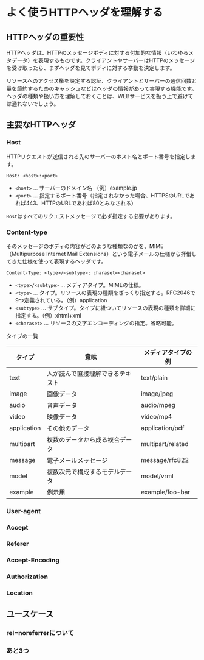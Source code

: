 # よく使うHTTPヘッダを理解する

## HTTPヘッダの重要性

HTTPヘッダは、HTTPのメッセージボディに対する付加的な情報（いわゆるメタデータ）を表現するものです。クライアントやサーバーはHTTPのメッセージを受け取ったら、まずヘッダを見てボディに対する挙動を決定します。

リソースへのアクセス権を設定する認証、クライアントとサーバーの通信回数と量を節約するためのキャッシュなどはヘッダの情報があって実現する機能です。ヘッダの種類や扱い方を理解しておくことは、WEBサービスを扱う上で避けては通れないでしょう。

## 主要なHTTPヘッダ

### Host

HTTPリクエストが送信される先のサーバーのホスト名とポート番号を指定します。

```
Host: <host>:<port>
```

- `<host>` … サーバーのドメイン名 （例）example.jp
- `<port>` … 指定するポート番号（指定されなかった場合、HTTPSのURLであれば443、HTTPのURLであれば80とみなされる）

`Host`はすべてのリクエストメッセージで必ず指定する必要があります。

### Content-type

そのメッセージのボディの内容がどのような種類なのかを、MIME（Multipurpose Internet Mail Extensions）という電子メールの仕様から拝借してきた仕様を使って表現するヘッダです。

```
Content-Type: <type>/<subtype>; charaset=<charaset>
```

- `<type>/<subtype>` … メディアタイプ。MIMEの仕様。
- `<type>` … タイプ。リソースの表現の種類をざっくり指定する。RFC2046で9つ定義されている。（例）application
- `<subtype>` … サブタイプ。タイプに紐ついてリソースの表現の種類を詳細に指定する。（例）xhtml+xml
- `<charaset>` … リソースの文字エンコーディングの指定。省略可能。

タイプの一覧

| タイプ      | 意味                             | メディアタイプの例 |
| ----------- | -------------------------------- | ------------------ |
| text        | 人が読んで直接理解できるテキスト | text/plain         |
| image       | 画像データ                       | image/jpeg         |
| audio       | 音声データ                       | audio/mpeg         |
| video       | 映像データ                       | video/mp4          |
| application | その他のデータ                   | application/pdf    |
| multipart   | 複数のデータから成る複合データ   | multipart/related  |
| message     | 電子メールメッセージ             | message/rfc822     |
| model       | 複数次元で構成するモデルデータ   | model/vrml         |
| example     | 例示用                           | example/foo-bar    |

### User-agent

### Accept

### Referer

### Accept-Encoding

### Authorization

### Location

## ユースケース

### rel=noreferrerについて

### あと3つ

